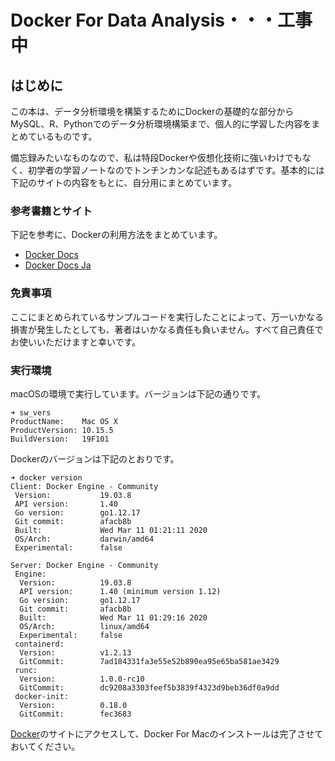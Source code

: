 # Docker For Data Analysis・・・工事中

## はじめに

この本は、データ分析環境を構築するためにDockerの基礎的な部分からMySQL、R、Pythonでのデータ分析環境構築まで、個人的に学習した内容をまとめているものです。

備忘録みたいなものなので、私は特段Dockerや仮想化技術に強いわけでもなく、初学者の学習ノートなのでトンチンカンな記述もあるはずです。基本的には下記のサイトの内容をもとに、自分用にまとめています。

### 参考書籍とサイト

下記を参考に、Dockerの利用方法をまとめています。

* [Docker Docs](https://docs.docker.com/)
* [Docker Docs Ja](http://docs.docker.jp/index.html#)

### 免責事項

ここにまとめられているサンプルコードを実行したことによって、万一いかなる損害が発生したとしても、著者はいかなる責任も負いません。すべて自己責任でお使いいただけますと幸いです。

### 実行環境

macOSの環境で実行しています。バージョンは下記の通りです。

```text
➜ sw_vers
ProductName:	Mac OS X
ProductVersion:	10.15.5
BuildVersion:	19F101
```

Dockerのバージョンは下記のとおりです。

```text
➜ docker version
Client: Docker Engine - Community
 Version:           19.03.8
 API version:       1.40
 Go version:        go1.12.17
 Git commit:        afacb8b
 Built:             Wed Mar 11 01:21:11 2020
 OS/Arch:           darwin/amd64
 Experimental:      false

Server: Docker Engine - Community
 Engine:
  Version:          19.03.8
  API version:      1.40 (minimum version 1.12)
  Go version:       go1.12.17
  Git commit:       afacb8b
  Built:            Wed Mar 11 01:29:16 2020
  OS/Arch:          linux/amd64
  Experimental:     false
 containerd:
  Version:          v1.2.13
  GitCommit:        7ad184331fa3e55e52b890ea95e65ba581ae3429
 runc:
  Version:          1.0.0-rc10
  GitCommit:        dc9208a3303feef5b3839f4323d9beb36df0a9dd
 docker-init:
  Version:          0.18.0
  GitCommit:        fec3683
```

[Docker](https://www.docker.com/)のサイトにアクセスして、Docker For Macのインストールは完了させておいてください。



